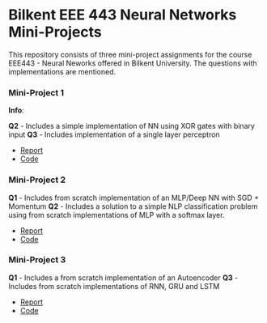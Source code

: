 # Bilkent EEE 443 Neural Networks Mini-Projects

This repository consists of three mini-project assignments for the course EEE443 - Neural Neworks offered in Bilkent University. The questions with implementations are mentioned. 

### Mini-Project 1

 **Info**:
 
 **Q2** - Includes a simple implementation of NN using XOR gates with binary input
 **Q3** - Includes implementation of a single layer perceptron

  * [Report](HW1/ege_ozan_ozyedek_21703374_hw1.pdf)
  * [Code](HW1/ege_ozan_ozyedek_21703374_hw1.py)

### Mini-Project 2

 **Q1** - Includes from scratch implementation of an MLP/Deep NN with SGD + Momentum
 **Q2** - Includes a solution to a simple NLP classification problem using from scratch implementations of MLP with a softmax layer.

  * [Report](HW2/ege_ozan_ozyedek_21703374_hw2_PDF_report.pdf)
  * [Code](HW2/ege_ozan_ozyedek_21703374_hw2.py)

### Mini-Project 3

 **Q1** - Includes a from scratch implementation of an Autoencoder
 **Q3** - Includes from scratch implementations of RNN, GRU and LSTM

  * [Report](HW3/ege_ozan_ozyedek_21703374_hw3_PDF_fullreport.pdf)
  * [Code](HW3/ege_ozan_ozyedek_21703374_hw3.py)


